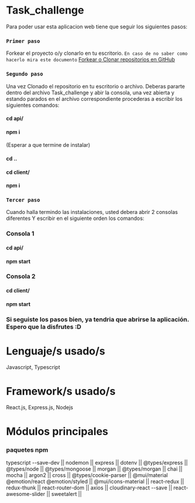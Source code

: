 # Task_challenge

Para poder usar esta aplicacion web tiene que seguir los siguientes pasos:

### `Primer paso`
Forkear el proyecto o/y clonarlo en tu escritorio. `En caso de no saber como hacerlo mira este documento` 
[Forkear o Clonar repositorios en GitHub](https://docs.github.com/es/get-started/quickstart/fork-a-repo)

### `Segundo paso`
  Una vez Clonado el repositorio en tu escritorio o archivo. Deberas pararte dentro del archivo Task_challenge
  y abir la consola, una vez abierta y estando parados en el archivo correspondiente procederas a escribir los siguientes comandos:

  #### cd api/
  #### npm i

(Esperar a que termine de instalar)

#### cd ..
#### cd client/
#### npm i

### `Tercer paso`
Cuando halla termindo las instalaciones, usted debera abrir 2 consolas diferentes Y escribir 
 en el siguiente orden los comandos:
 
### Consola 1
#### cd api/
#### npm start

### Consola 2
#### cd client/
#### npm start

### Si seguiste los pasos bien, ya tendria que abrirse la aplicación. Espero que la disfrutes :D

# Lenguaje/s usado/s

Javascript, Typescript

# Framework/s usado/s

React.js, Express.js, Nodejs

# Módulos principales

### paquetes npm

typescript --save-dev ||
nodemon ||
express ||
dotenv ||
@types/express ||
@types/node ||
@types/mongoose ||
morgan ||
@types/morgan ||
chai ||
mocha ||
argon2 ||
cross ||
@types/cookie-parser ||
@mui/material @emotion/react @emotion/styled ||
@mui/icons-material ||
react-redux ||
redux-thunk ||
react-router-dom ||
axios ||
cloudinary-react --save ||
react-awesome-slider ||
sweetalert ||
